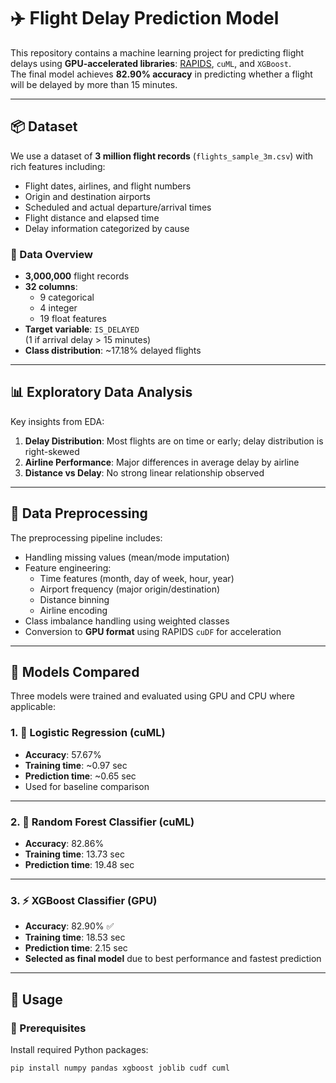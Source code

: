 # ✈️ Flight Delay Prediction Model

This repository contains a machine learning project for predicting flight delays using **GPU-accelerated libraries**: [RAPIDS](https://rapids.ai/), `cuML`, and `XGBoost`.  
The final model achieves **82.90% accuracy** in predicting whether a flight will be delayed by more than 15 minutes.

---

## 📦 Dataset

We use a dataset of **3 million flight records** (`flights_sample_3m.csv`) with rich features including:

- Flight dates, airlines, and flight numbers  
- Origin and destination airports  
- Scheduled and actual departure/arrival times  
- Flight distance and elapsed time  
- Delay information categorized by cause  

### 🧾 Data Overview

- **3,000,000** flight records  
- **32 columns**:  
  - 9 categorical  
  - 4 integer  
  - 19 float features  
- **Target variable**: `IS_DELAYED`  
  (1 if arrival delay > 15 minutes)  
- **Class distribution**: ~17.18% delayed flights

---

## 📊 Exploratory Data Analysis

Key insights from EDA:

1. **Delay Distribution**: Most flights are on time or early; delay distribution is right-skewed  
2. **Airline Performance**: Major differences in average delay by airline  
3. **Distance vs Delay**: No strong linear relationship observed

---

## 🔧 Data Preprocessing

The preprocessing pipeline includes:

- Handling missing values (mean/mode imputation)  
- Feature engineering:
  - Time features (month, day of week, hour, year)
  - Airport frequency (major origin/destination)
  - Distance binning
  - Airline encoding  
- Class imbalance handling using weighted classes  
- Conversion to **GPU format** using RAPIDS `cuDF` for acceleration

---

## 🤖 Models Compared

Three models were trained and evaluated using GPU and CPU where applicable:

### 1. 💠 Logistic Regression (cuML)
- **Accuracy**: 57.67%  
- **Training time**: ~0.97 sec  
- **Prediction time**: ~0.65 sec  
- Used for baseline comparison

---

### 2. 🌲 Random Forest Classifier (cuML)
- **Accuracy**: 82.86%  
- **Training time**: 13.73 sec  
- **Prediction time**: 19.48 sec

---

### 3. ⚡ XGBoost Classifier (GPU)
- **Accuracy**: 82.90% ✅  
- **Training time**: 18.53 sec  
- **Prediction time**: 2.15 sec  
- **Selected as final model** due to best performance and fastest prediction

---

## 🚀 Usage

### 🔧 Prerequisites

Install required Python packages:

```bash
pip install numpy pandas xgboost joblib cudf cuml
